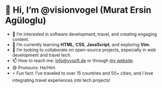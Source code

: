 # 👋 Hi, I’m @visionvogel (Murat Ersin Agüloglu)

- 👀 I’m interested in software development, travel, and creating engaging content.
- 🌱 I’m currently learning **HTML**, **CSS**, **JavaScript**, and exploring **Vim**.
- 💞️ I’m looking to collaborate on open-source projects, especially in web development and travel tech.
- 📫 How to reach me: [info@vvsoft.de](mailto:info@vvsoft.de) or through [my website](https://visionvogel.de).
- 😄 Pronouns: He/Him
- ⚡ Fun fact: I’ve traveled to over 15 countries and 50+ cities, and I love integrating travel experiences into tech projects!


<!---
visionvogel/visionvogel is a ✨ special ✨ repository because its `README.md` (this file) appears on your GitHub profile.
You can click the Preview link to take a look at your changes.
--->
